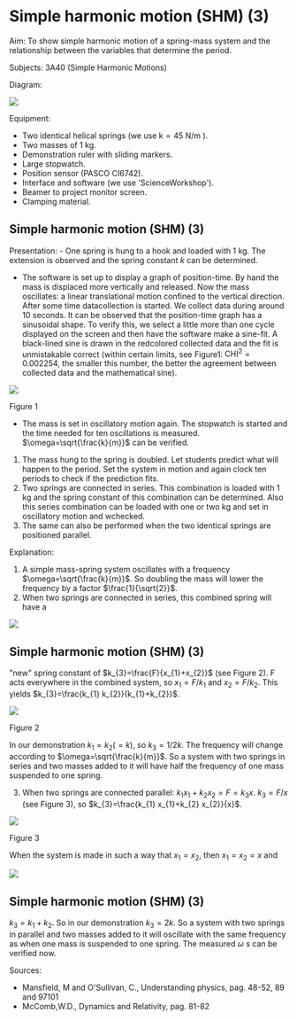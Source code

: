 # Simple harmonic motion (SHM) (3) 

Aim: To show simple harmonic motion of a spring-mass system and the relationship between the variables that determine the period.

Subjects: 3A40 (Simple Harmonic Motions)

Diagram:

![](https://cdn.mathpix.com/cropped/2024_06_24_f95d6836580329d78810g-1.jpg?height=964&width=1266&top_left_y=548&top_left_x=516)

Equipment:

- Two identical helical springs (we use $\mathrm{k}=45 \mathrm{~N} / \mathrm{m}$ ).
- Two masses of $1 \mathrm{~kg}$.
- Demonstration ruler with sliding markers.
- Large stopwatch.
- Position sensor (PASCO CI6742).
- Interface and software (we use 'ScienceWorkshop').
- Beamer to project monitor screen.
- Clamping material.


## Simple harmonic motion (SHM) (3)

Presentation: - One spring is hung to a hook and loaded with $1 \mathrm{~kg}$. The extension is observed and the spring constant $k$ can be determined.

- The software is set up to display a graph of position-time. By hand the mass is displaced more vertically and released. Now the mass oscillates: a linear translational motion confined to the vertical direction. After some time datacollection is started. We collect data during around 10 seconds. It can be observed that the position-time graph has a sinusoidal shape. To verify this, we select a little more than one cycle displayed on the screen and then have the software make a sine-fit. A black-lined sine is drawn in the redcolored collected data and the fit is unmistakable correct (within certain limits, see Figure1: $\mathrm{CHI}^{2}=0.002254$, the smaller this number, the better the agreement between collected data and the mathematical sine).

![](https://cdn.mathpix.com/cropped/2024_06_24_f95d6836580329d78810g-2.jpg?height=496&width=526&top_left_y=928&top_left_x=927)

Figure 1

- The mass is set in oscillatory motion again. The stopwatch is started and the time needed for ten oscillations is measured. $\omega=\sqrt{\frac{k}{m}}$ can be verified.

1. The mass hung to the spring is doubled. Let students predict what will happen to the period. Set the system in motion and again clock ten periods to check if the prediction fits.
2. Two springs are connected in series. This combination is loaded with 1 $\mathrm{kg}$ and the spring constant of this combination can be determined. Also this series combination can be loaded with one or two kg and set in oscillatory motion and wchecked.
3. The same can also be performed when the two identical springs are positioned parallel.

Explanation:

1. A simple mass-spring system oscillates with a frequency $\omega=\sqrt{\frac{k}{m}}$. So doubling the mass will lower the frequency by a factor $\frac{1}{\sqrt{2}}$.
2. When two springs are connected in series, this combined spring will have a

![](https://cdn.mathpix.com/cropped/2024_06_24_f95d6836580329d78810g-2.jpg?height=249&width=548&top_left_y=2361&top_left_x=1431)

## Simple harmonic motion (SHM) (3)

"new" spring constant of $k_{3}=\frac{F}{x_{1}+x_{2}}$ (see Figure 2). F acts everywhere in the combined system, so $x_{1}=F / k_{1}$ and $x_{2}=F / k_{2}$. This yields $k_{3}=\frac{k_{1} k_{2}}{k_{1}+k_{2}}$.

![](https://cdn.mathpix.com/cropped/2024_06_24_f95d6836580329d78810g-3.jpg?height=583&width=312&top_left_y=625&top_left_x=1058)

Figure 2

In our demonstration $k_{1}=k_{2}(=k)$, so $k_{3}=1 / 2 k$. The frequency will change according to $\omega=\sqrt{\frac{k}{m}}$. So a system with two springs in series and two masses added to it will have half the frequency of one mass suspended to one spring.

3. When two springs are connected parallel: $k_{1} x_{1}+k_{2} x_{2}=F=k_{3} x$. $k_{3}=F / x$ (see Figure 3), so $k_{3}=\frac{k_{1} x_{1}+k_{2} x_{2}}{x}$.

![](https://cdn.mathpix.com/cropped/2024_06_24_f95d6836580329d78810g-3.jpg?height=425&width=337&top_left_y=1750&top_left_x=1016)

Figure 3

When the system is made in such a way that $x_{1}=x_{2}$, then $x_{1}=x_{2}=x$ and

![](https://cdn.mathpix.com/cropped/2024_06_24_f95d6836580329d78810g-3.jpg?height=266&width=567&top_left_y=2347&top_left_x=1424)

## Simple harmonic motion (SHM) (3)

$k_{3}=k_{1}+k_{2}$. So in our demonstration $k_{3}=2 k$. So a system with two springs in parallel and two masses added to it will oscillate with the same frequency as when one mass is suspended to one spring. The measured $\omega$ s can be verified now.

Sources:

- Mansfield, M and O'Sullivan, C., Understanding physics, pag. 48-52, 89 and 97101
- McComb,W.D., Dynamics and Relativity, pag. 81-82

